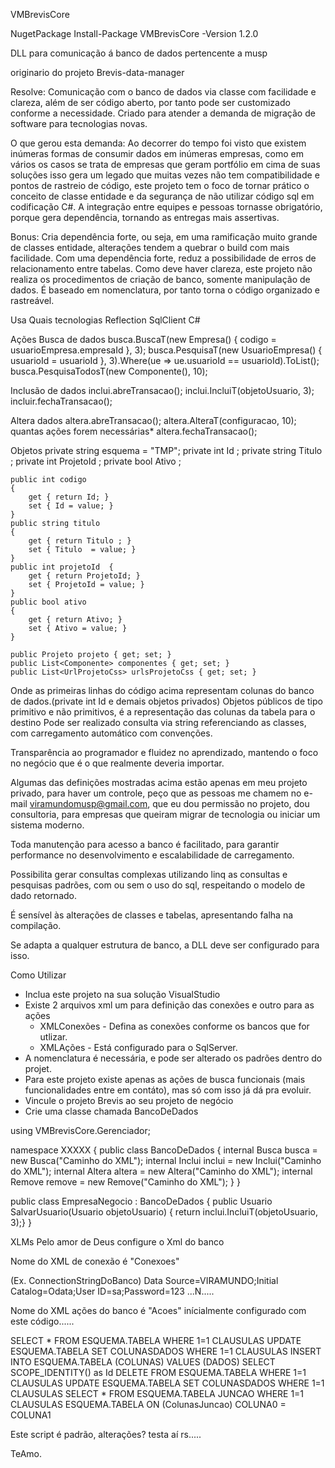 VMBrevisCore

NugetPackage
Install-Package VMBrevisCore -Version 1.2.0

DLL para comunicação á banco de dados pertencente a musp

originario do projeto Brevis-data-manager

Resolve:
Comunicação com o banco de dados via classe com facilidade e clareza, além de ser código aberto, por tanto pode ser customizado conforme a necessidade.
Criado para atender a demanda de migração de software para tecnologias novas.

O que gerou esta demanda:
Ao decorrer do tempo foi visto que existem inúmeras formas de consumir dados em inúmeras empresas, como em vários os casos se trata de empresas que geram portfólio em cima de suas soluções isso gera um legado que muitas vezes não tem compatibilidade e pontos de rastreio de código, este projeto tem o foco de tornar prático o conceito de classe entidade e da segurança de não utilizar código sql em codificação C#.
A integração entre equipes e pessoas tornasse obrigatório, porque gera dependência, tornando as entregas mais assertivas.

Bonus:
Cria dependência forte, ou seja, em uma ramificação muito grande de classes entidade, alterações tendem a quebrar o build com mais facilidade.
Com uma dependência forte, reduz a possibilidade de erros de relacionamento entre tabelas.
Como deve haver clareza, este projeto não realiza os procedimentos de criação de banco, somente manipulação de dados.
É baseado em nomenclatura, por tanto torna o código organizado e rastreável.

Usa Quais tecnologias
Reflection
SqlClient
C#

Ações
Busca de dados
busca.BuscaT(new Empresa() { codigo = usuarioEmpresa.empresaId }, 3);
busca.PesquisaT(new UsuarioEmpresa() { usuarioId = usuarioId }, 3).Where(ue => ue.usuarioId == usuarioId).ToList();
busca.PesquisaTodosT(new Componente(), 10);

Inclusão de dados
inclui.abreTransacao();
inclui.IncluiT(objetoUsuario, 3);
incluir.fechaTransacao();

Altera dados
altera.abreTransacao();
altera.AlteraT(configuracao, 10);
quantas ações forem necessárias*
altera.fechaTransacao();

Objetos
    private string esquema = "TMP"; 
    private int Id ;
    private string Titulo ;
    private int ProjetoId ;
    private bool Ativo ;

    public int codigo
    {
        get { return Id; }
        set { Id = value; }
    }
    public string titulo
    {
        get { return Titulo ; }
        set { Titulo  = value; }
    }
    public int projetoId  {
        get { return ProjetoId; }
        set { ProjetoId = value; }
    }
    public bool ativo
    {
        get { return Ativo; }
        set { Ativo = value; }
    }
    
    public Projeto projeto { get; set; }
    public List<Componente> componentes { get; set; }
    public List<UrlProjetoCss> urlsProjetoCss { get; set; }
Onde as primeiras linhas do código acima representam colunas do banco de dados.(private int Id e demais objetos privados)
Objetos públicos de tipo primitivo e não primitivos, é a representação das colunas da tabela para o destino
Pode ser realizado consulta via string referenciando as classes, com carregamento automático com convenções.

Transparência ao programador e fluidez no aprendizado, mantendo o foco no negócio que é o que realmente deveria importar.

Algumas das definições mostradas acima estão apenas em meu projeto privado, para haver um controle, peço que as pessoas me chamem no e-mail viramundomusp@gmail.com, que eu dou permissão no projeto, dou consultoria, para empresas que queiram migrar de tecnologia ou iniciar um sistema moderno.

Toda manutenção para acesso a banco é facilitado, para garantir performance no desenvolvimento e escalabilidade de carregamento.

Possibilita gerar consultas complexas utilizando linq as consultas e pesquisas padrões, com ou sem o uso do sql, respeitando o modelo de dado retornado.

É sensível às alterações de classes e tabelas, apresentando falha na compilação.

Se adapta a qualquer estrutura de banco, a DLL deve ser configurado para isso.


Como Utilizar

- Inclua este projeto na sua solução VisualStudio
- Existe 2 arquivos xml um para definição das conexões e outro para as ações 
    - XMLConexões - Defina as conexões conforme os bancos que for utlizar.
    - XMLAções - Está configurado para o SqlServer.
- A nomenclatura é necessária, e pode ser alterado os padrões dentro do projet.
- Para este projeto existe apenas as ações de busca funcionais (mais funcionalidades entre em contáto), mas só com isso já dá pra evoluir.
- Vincule o projeto Brevis ao seu projeto de negócio
- Crie uma classe chamada BancoDeDados

using VMBrevisCore.Gerenciador;

namespace XXXXX
{
    public class BancoDeDados
    {
       internal Busca busca = new Busca("Caminho do XML");
       internal Inclui inclui = new Inclui("Caminho do XML");
       internal Altera altera = new Altera("Caminho do XML");
       internal Remove remove = new Remove("Caminho do XML");
    }
}



 public class EmpresaNegocio : BancoDeDados
{
    public Usuario SalvarUsuario(Usuario objetoUsuario)
    { return inclui.IncluiT<Usuario>(objetoUsuario, 3);}
}
     
XLMs
Pelo amor de Deus configure o Xml do banco

Nome do XML de conexão é "Conexoes"
<?xml version="1.0" encoding="utf-8" ?>
<conexoes>
	<NomeDoBanco1>(Ex. ConnectionStringDoBanco)</NomeDoBanco1>
    <NomeDoBanco2>Data Source=VIRAMUNDO;Initial Catalog=Odata;User ID=sa;Password=123</NomeDoBanco2>
    ...N.....
</conexoes>

Nome do XML ações do banco é "Acoes"
inícialmente configurado com este código......

<?xml version="1.0" encoding="utf-8" ?>
<acoes>
  <Selecao>SELECT * FROM ESQUEMA.TABELA WHERE 1=1 CLAUSULAS</Selecao>
  <Alteracao>UPDATE ESQUEMA.TABELA SET COLUNASDADOS WHERE 1=1 CLAUSULAS</Alteracao>
  <Adicao>INSERT INTO ESQUEMA.TABELA (COLUNAS) VALUES (DADOS) SELECT SCOPE_IDENTITY() as Id</Adicao>
  <RemocaoFisica>DELETE FROM ESQUEMA.TABELA WHERE 1=1 CLAUSULAS</RemocaoFisica>
  <RemocaoLogica>UPDATE ESQUEMA.TABELA SET COLUNASDADOS WHERE 1=1 CLAUSULAS</RemocaoLogica>
  <SelecaoComJuncao>SELECT * FROM ESQUEMA.TABELA JUNCAO WHERE 1=1 CLAUSULAS</SelecaoComJuncao>
  <Juncao>ESQUEMA.TABELA ON (ColunasJuncao)</Juncao>
  <ColunasJuncao>COLUNA0 = COLUNA1</ColunasJuncao>
</acoes>

Este script é padrão, alterações? testa aí rs.....

TeAmo.
